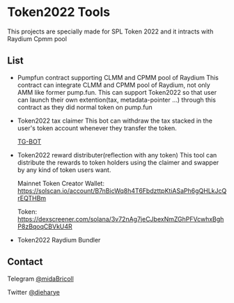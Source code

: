 # Token2022 Tools
This projects are specially made for SPL Token 2022 and it intracts with Raydium Cpmm pool

## List
- Pumpfun contract supporting CLMM and CPMM pool of Raydium
  This contract can integrate CLMM and CPMM pool of Raydium, not only AMM like former pump.fun. This can support Token2022 so that user can launch their own extention(tax, metadata-pointer ...) through this contract as they did normal token on pump.fun
- Token2022 tax claimer
  This bot can withdraw the tax stacked in the user's token account whenever they transfer the token.

  [TG-BOT](https://t.me/tax_claim_bot)
- Token2022 reward distributer(reflection with any token)
  This tool can distribute the rewards to token holders using the claimer and swapper by any kind of token users want.

  Mainnet Token Creator Wallet: https://solscan.io/account/B7nBicWq8h4T6FbdzttpKtiASaPh6gQHLkJcQrEQTHBm

  Token: https://dexscreener.com/solana/3v72nAg7jeCJbexNmZGhPFVcwhxBghP8zBqoqCBVkU4R
- Token2022 Raydium Bundler

## Contact
Telegram [@midaBricoll](https://t.me/midaBricoll)

Twitter [@dieharye](https://x.com/dieharye)
